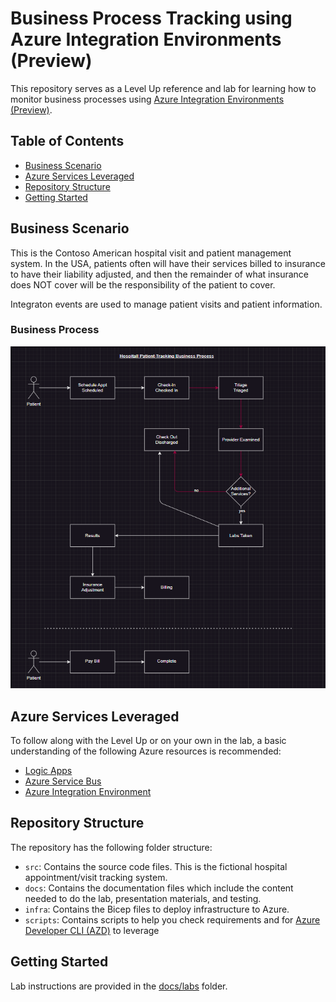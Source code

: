 # Business Process Tracking using Azure Integration Environments (Preview)

This repository serves as a Level Up reference and lab for learning how to monitor business processes using [Azure Integration Environments (Preview)](https://learn.microsoft.com/en-us/azure/integration-environments/overview).

## Table of Contents

- [Business Scenario](#business-scenario)
- [Azure Services Leveraged](#azure-services-leveraged)
- [Repository Structure](#repository-structure)
- [Getting Started](#getting-started)

## Business Scenario

This is the Contoso American hospital visit and patient management system. In the USA, patients often will have their services billed to insurance to have their liability adjusted, and then the remainder of what insurance does NOT cover will be the responsibility of the patient to cover.

Integraton events are used to manage patient visits and patient information.

### Business Process

![Hospital Tracking Business Process Architecture](docs/labs/images/patient-tracking-bus-process.png)

## Azure Services Leveraged

To follow along with the Level Up or on your own in the lab, a basic understanding of the following Azure resources is recommended:

- [Logic Apps](https://learn.microsoft.com/en-us/azure/logic-apps/)
- [Azure Service Bus](https://learn.microsoft.com/en-us/azure/service-bus-messaging/)
- [Azure Integration Environment](https://learn.microsoft.com/en-us/azure/integration-environments/)

## Repository Structure

The repository has the following folder structure:

- `src`: Contains the source code files.  This is the fictional hospital appointment/visit tracking system.
- `docs`: Contains the documentation files which include the content needed to do the lab, presentation materials, and testing.
- `infra`: Contains the Bicep files to deploy infrastructure to Azure.
- `scripts`: Contains scripts to help you check requirements and for [Azure Developer CLI (AZD)](https://learn.microsoft.com/en-us/azure/developer/azure-developer-cli/overview) to leverage

## Getting Started

Lab instructions are provided in the [docs/labs](./docs/labs/readme.md) folder.
